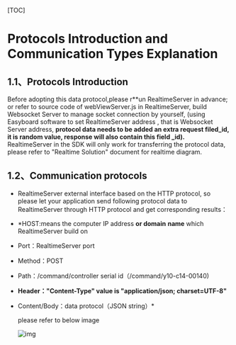 [TOC]

# Protocols Introduction and Communication Types Explanation

## 1.1、Protocols Introduction

Before adopting this data protocol,please r**un RealtimeServer in advance; or refer to source code of webViewServer.js in RealtimeServer, build Websocket Server to manage socket connection by yourself, (using Easyboard software to set  RealtimeServer address , that is Websocket Server address,  **protocol data needs to be added an extra request filed_id, it is random value, response will also contain this field _id).**  RealtimeServer in the SDK will only work for transferring the protocol data, please refer to "Realtime Solution" document for realtime diagram. 

## 1.2、Communication protocols

- RealtimeServer external interface based on the HTTP protocol, so please let your application send following protocol data to RealtimeServer through HTTP protocol and get corresponding results：

- *HOST:means the computer IP address **or domain** **name** which RealtimeServer build on

- Port：RealtimeServer port

- Method：POST

- Path：/command/controller serial id（/command/y10-c14-00140)

- **Header："Content-Type" value is "application/json; charset=UTF-8"**

- Content/Body：data protocol（JSON string）*

  please refer to below image

  ![img](../pictures/postmandemo.png)
